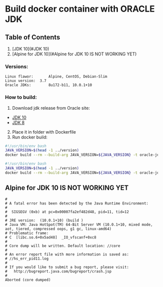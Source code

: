 # Build docker container with ORACLE JDK

## Table of Contents
1. [JDK 10](#JDK 10)
2. [Alpine for JDK 10](#Alpine for JDK 10 IS NOT WORKING YET)

### Versions:

```
Linux flawor:		Alpine, CentOS, Debian-Slim
Linux version:	3.7
Oracle JDKs:		8u172-b11, 10.0.1+10
```

### How to build:
1. Download jdk release from Oracle site:
* [JDK 10](http://www.oracle.com/technetwork/java/javase/downloads/jdk10-downloads-4416644.html)
* [JDK 8](http://www.oracle.com/technetwork/java/javase/downloads/jdk8-downloads-2133151.html)
2. Place it in folder with Dockerfile
3. Run docker build:

```bash
#!/usr/bin/env bash
JAVA_VERSION=$(head -1 ../version)
docker build --rm --build-arg JAVA_VERSION=${JAVA_VERSION} -t oracle-jdk:${JAVA_VERSION}-centos .
```

```bash
#!/usr/bin/env bash
JAVA_VERSION=$(head -1 ../version)
docker build --rm --build-arg JAVA_VERSION=${JAVA_VERSION} -t oracle-jdk:${JAVA_VERSION}-alpine .
```

## Alpine for JDK 10 IS NOT WORKING YET

```
#
# A fatal error has been detected by the Java Runtime Environment:
#
#  SIGSEGV (0xb) at pc=0x00007fa2ef482d48, pid=11, tid=12
#
# JRE version:  (10.0.1+10) (build )
# Java VM: Java HotSpot(TM) 64-Bit Server VM (10.0.1+10, mixed mode, aot, tiered, compressed oops, g1 gc, linux-amd64)
# Problematic frame:
# C  [libc.so.6+0x5ad48]  _IO_vfscanf+0xc8
#
# Core dump will be written. Default location: //core
#
# An error report file with more information is saved as:
# //hs_err_pid11.log
#
# If you would like to submit a bug report, please visit:
#   http://bugreport.java.com/bugreport/crash.jsp
#
Aborted (core dumped)
```
